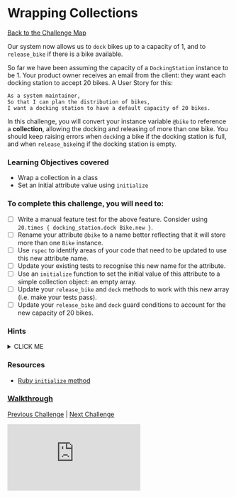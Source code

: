 # Wrapping Collections

[Back to the Challenge Map](0_challenge_map.md)

Our system now allows us to `dock` bikes up to a capacity of 1, and to `release_bike` if there is a bike available.

So far we have been assuming the capacity of a `DockingStation` instance to be 1. Your product owner receives an email from the client: they want each docking station to accept 20 bikes. A User Story for this:

```
As a system maintainer,
So that I can plan the distribution of bikes,
I want a docking station to have a default capacity of 20 bikes.
```

In this challenge, you will convert your instance variable `@bike` to reference a **collection**, allowing the docking and releasing of more than one bike. You should keep raising errors when `dock`ing a bike if the docking station is full, and when `release_bike`ing if the docking station is empty.

### Learning Objectives covered
- Wrap a collection in a class
- Set an initial attribute value using `initialize`

### To complete this challenge, you will need to:

- [ ] Write a manual feature test for the above feature. Consider using `20.times { docking_station.dock Bike.new }`.
- [ ] Rename your attribute `@bike` to a name better reflecting that it will store more than one `Bike` instance.
- [ ] Use `rspec` to identify areas of your code that need to be updated to use this new attribute name.
- [ ] Update your existing tests to recognise this new name for the attribute.
- [ ] Use an `initialize` function to set the initial value of this attribute to a simple collection object: an empty array.
- [ ] Update your `release_bike` and `dock` methods to work with this new array (i.e. make your tests pass).
- [ ] Update your `release_bike` and `dock` guard conditions to account for the new capacity of 20 bikes.

### Hints

<details><summary>CLICK ME</summary>
  <li>Let's start with the feature test - we want to be able to dock 20 bikes without problem, then see an error when we attempt to dock the 21st.</li>
  <li>It feels as though we're going to need to make some changes to our code to accommodate this new requirement - for a start, we should change the name of our instance variable to reflect the fact that it will now be holding multiple bikes.</li>
  <li>If you run your tests now, you're likely to see several failures as a result of this name change.  Don't panic!  This is a great example of why it's so important to write tests in the first place - we have a clear picture of all of the points at which our code is now failing and the fixes we need to make.</li>
  <li>First of all, lets update the instance variable to point at a collection which can hold a number of bikes - an array seems a sensible choice</li>
  <li>The next step is to update our tests and code to deal with this change - use your currently failing tests as a guide.</li>
  <li>Now we can - finally - update the guard condition on the dock_bike method to reflect the new capacity.</li>
</details>

### Resources

- [Ruby `initialize` method](http://www.rubyist.net/~slagell/ruby/objinitialization.html)

### [Walkthrough](walkthroughs/14.md)

[Previous Challenge](13_limiting_capacity.md) | [Next Challenge](15_single_responsibility_principle.md)

![Tracking pixel](https://githubanalytics.herokuapp.com/course/boris_bikes/14_complex_attributes.md)
